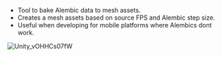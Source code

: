 - Tool to bake Alembic data to mesh assets.
- Creates a mesh assets based on source FPS and Alembic step size.
- Useful when developing for mobile platforms where Alembics dont work.

![Unity_vOHHCs07fW](https://github.com/snorulf/MeshBaking/assets/3111080/5cc64fa8-b4bf-4847-9907-3104e264c791)
